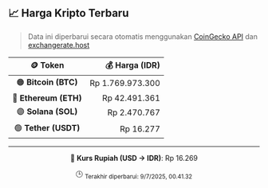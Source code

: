 

<!-- HARGA_KRIPTO -->
## 📈 Harga Kripto Terbaru

> Data ini diperbarui secara otomatis menggunakan [CoinGecko API](https://www.coingecko.com/) dan [exchangerate.host](https://exchangerate.host/)

<div align="center">

| 🪙 Token | 💰 Harga (IDR) |
|:------:|---------------:|
| 🟠 **Bitcoin (BTC)**   | Rp 1.769.973.300 |
| 🔵 **Ethereum (ETH)**  | Rp 42.491.361 |
| 🟣 **Solana (SOL)**    | Rp 2.470.767 |
| 🟢 **Tether (USDT)**   | Rp 16.277 |

---

💱 **Kurs Rupiah (USD → IDR)**: Rp 16.269

🕒 <sub>Terakhir diperbarui: 9/7/2025, 00.41.32</sub>

</div>
<!-- /HARGA_KRIPTO -->
